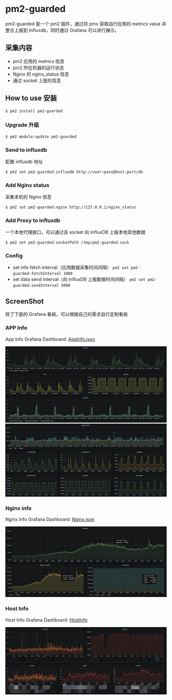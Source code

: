 # pm2-guarded

pm2-guarded 是一个 pm2 插件，通过将 pmx 获取运行应用的 metrics value 并整合上报到 Influxdb，同时通过 Grafana 可以进行展示。

## 采集内容

- pm2 应用的 metrics 信息
- pm2 所在机器的运行状态
- Nginx 的 nginx_status 信息
- 通过 socket 上报的信息
## How to use 安装

```bash
$ pm2 install pm2-guarded
```
### Upgrade 升级

```bash
$ pm2 module:update pm2-guarded
```

### Send to influxdb

配置 influxdb 地址

```bash
$ pm2 set pm2-guarded:influxdb http://user:pass@host:port/db
```
### Add Nginx status

采集本机的 Nginx 信息

```bash
$ pm2 set pm2-guarded:nginx http://127.0.0.1/nginx_status
```

### Add Proxy to influxdb

一个本地代理接口，可以通过该 socket 向 InfluxDB 上报本地其他数据

```bash
$ pm2 set pm2-guarded:socketPath /tmp/pm2-guarded.sock
```

### Config

- set info fetch interval（应用数据采集时间间隔） `pm2 set pm2-guarded:fetchInterval 1000`
- set data send interval（向 InfluxDB 上报数据时间间隔） `pm2 set pm2-guarded:sendInterval 5000`

## ScreenShot

除了下面的 Grafana 看板，可以根据自己的需求自行定制看板

### APP Info

App Info Grafana Dashboard: [AppInfo.json](grafana-dashboards/AppInfo.json)

![](screenshots/app1.png)
![](screenshots/app2.png)

### Nginx info

Nginx Info Grafana Dashboard: [Nginx.json](grafana-dashboards/Nginx.json)

![](screenshots/nginx1.png)

### Host Info

Host Info Grafana Dashboard: [HostInfo](grafana-dashboards/HostInfo.json)

![](screenshots/host1.png)
